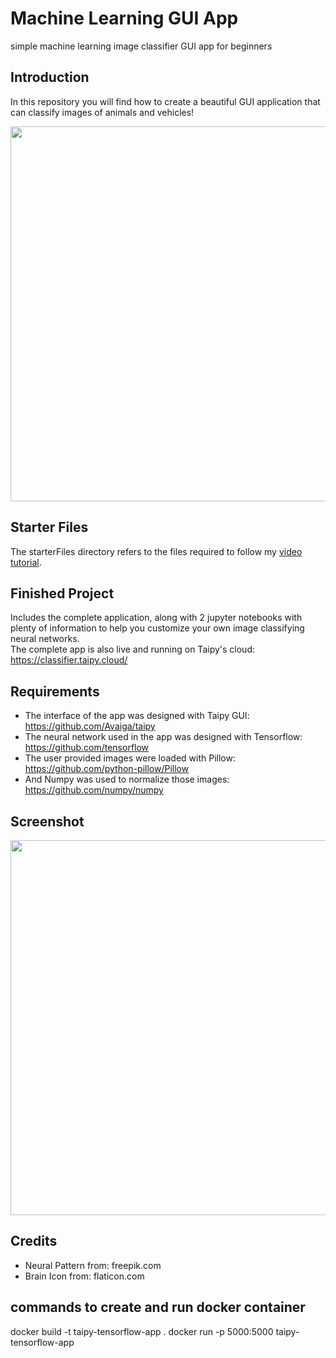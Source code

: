 # Machine Learning GUI App
simple machine learning image classifier GUI app for beginners

## Introduction

In this repository you will find how to create a beautiful GUI application that can classify images of animals and vehicles!

<img src="https://github.com/MariyaSha/ml_gui_app/assets/32107652/4925650b-9ee5-4b55-ab7c-415b772762c1" width=600px>

## Starter Files

The starterFiles directory refers to the files required to follow my <a href="https://youtu.be/h0dglh9elCw" target="_blank">video tutorial</a>.

## Finished Project

Includes the complete application, along with 2 jupyter notebooks with plenty of information to help you customize your own image classifying neural networks.
<br>
The complete app is also live and running on Taipy's cloud: https://classifier.taipy.cloud/

## Requirements
- The interface of the app was designed with Taipy GUI: https://github.com/Avaiga/taipy
- The neural network used in the app was designed with Tensorflow: https://github.com/tensorflow
- The user provided images were loaded with Pillow: https://github.com/python-pillow/Pillow
- And Numpy was used to normalize those images: https://github.com/numpy/numpy

## Screenshot

<img src="https://raw.githubusercontent.com/MariyaSha/ml_gui_app/main/finishedProject/wireframe.png" width=600px>

## Credits

- Neural Pattern from: freepik.com
- Brain Icon from: flaticon.com

## commands to create and run docker container
docker build -t taipy-tensorflow-app .
docker run -p 5000:5000 taipy-tensorflow-app
